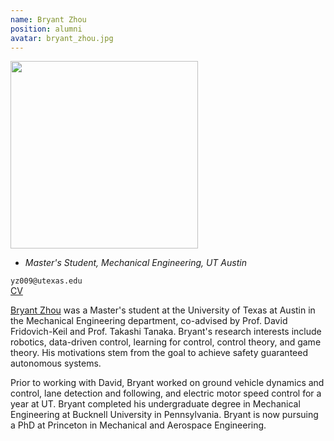 ```yaml
---
name: Bryant Zhou
position: alumni
avatar: bryant_zhou.jpg
---
```


<img width="300" src="{{site.baseurl}}/images/people/{{page.avatar}}" data-action="zoom">

- _Master's Student, Mechanical Engineering, UT Austin_<br>

<i class="fa fa-envelope-o"></i> `yz009@utexas.edu`<br>
<i class="fa fa-newspaper-o"></i> [CV](/documents/Bryant_CV.pdf)

[Bryant Zhou](https://www.linkedin.com/in/yujing-zhou-938962151) was a Master's student at the University of Texas at Austin in the Mechanical Engineering department, co-advised by Prof. David Fridovich-Keil and Prof. Takashi Tanaka. Bryant's research interests include robotics, data-driven control, learning for control, control theory, and game theory. His motivations stem from the goal to achieve safety guaranteed autonomous systems.

Prior to working with David, Bryant worked on ground vehicle dynamics and control, lane detection and following, and electric motor speed control for a year at UT. Bryant completed his undergraduate degree in Mechanical Engineering at Bucknell University in Pennsylvania. Bryant is now pursuing a PhD at Princeton in Mechanical and Aerospace Engineering.
